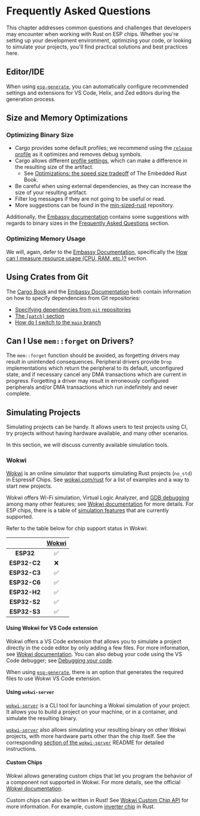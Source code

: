 # Frequently Asked Questions

This chapter addresses common questions and challenges that developers may encounter when working with Rust on ESP chips. Whether you're setting up your development environment, optimizing your code, or looking to simulate your projects, you'll find practical solutions and best practices here.

## Editor/IDE

When using [`esp-generate`][esp-generate], you can automatically configure recommended settings and extensions for VS Code, Helix, and Zed editors during the generation process.

[esp-generate]: ./getting-started/tooling/esp-generate.md

## Size and Memory Optimizations

### Optimizing Binary Size

- Cargo provides some default profiles; we recommend using the [`release` profile][release-profile] as it optimizes and removes debug symbols.
- Cargo allows different [profile settings][profile-settings-cargo], which can make a difference in the resulting size of the artifact.
  - See [Optimizations: the speed size tradeoff][embedded-book-tradeoffs] of The Embedded Rust Book.
- Be careful when using external dependencies, as they can increase the size of your resulting artifact.
- Filter log messages if they are not going to be useful or read.
- More suggestions can be found in the [min-sized-rust][min-sized-rust] repository.

Additionally, the [Embassy documentation][embassy-documentation] contains some suggestions with regards to binary sizes in the [Frequently Asked Questions][frequently-asked-questions] section.

[embedded-book-tradeoffs]: https://docs.rust-embedded.org/book/unsorted/speed-vs-size.html
[release-profile]: https://doc.rust-lang.org/cargo/reference/profiles.html#release
[profile-settings-cargo]: https://doc.rust-lang.org/cargo/reference/profiles.html#profile-settings
[min-sized-rust]: https://github.com/johnthagen/min-sized-rust
[embassy-documentation]: https://embassy.dev/book
[frequently-asked-questions]: https://embassy.dev/book/#_frequently_asked_questions

### Optimizing Memory Usage

We will, again, defer to the [Embassy Documentation][embassy-documentation], specifically the [How can I measure resource usage (CPU, RAM, etc.)?][measure-resources] section.

[measure-resources]: https://embassy.dev/book/#_how_can_i_measure_resource_usage_cpu_ram_etc

## Using Crates from Git

The [Cargo Book][cargo-book] and the [Embassy Documentation][embassy-documentation] both contain information on how to specify dependencies from Git repositories:

- [Specifying dependencies from `git` repositories][dependencies-from-git]
- [The `[patch]` section][patch-section]
- [How do I switch to the `main` branch][switch-to-main-branch]

[cargo-book]: https://doc.rust-lang.org/cargo/
[dependencies-from-git]: https://doc.rust-lang.org/cargo/reference/specifying-dependencies.html#specifying-dependencies-from-git-repositories
[patch-section]: https://doc.rust-lang.org/cargo/reference/overriding-dependencies.html#the-patch-section
[switch-to-main-branch]: https://embassy.dev/book/#_how_do_i_switch_to_the_main_branch

## Can I Use `mem::forget` on Drivers?

The `mem::forget` function should be avoided, as forgetting drivers may result in unintended consequences. Peripheral drivers provide `Drop` implementations which return the peripheral to its default, unconfigured state, and if necessary cancel any DMA transactions which are current in progress. Forgetting a driver may result in erroneously configured peripherals and/or DMA transactions which run indefinitely and never complete.

## Simulating Projects

Simulating projects can be handy. It allows users to test projects using CI, try projects without having hardware available, and many other scenarios.

In this section, we will discuss currently available simulation tools.

### Wokwi

[Wokwi][wokwi] is an online simulator that supports simulating Rust projects (`no_std`) in Espressif Chips.
See [wokwi.com/rust][wokwi-rust] for a list of examples and a way to start new projects.

Wokwi offers Wi-Fi simulation, Virtual Logic Analyzer, and [GDB debugging][gdb-debugging] among many other features; see
[Wokwi documentation][wokwi-documentation] for more details. For ESP chips, there is a table of [simulation features][wokwi-simulation-features] that are currently supported.

Refer to the table below for chip support status in Wokwi:

|              | **[Wokwi][wokwi-simulation-features]** |
| :----------: | :------------------------------------: |
|  **ESP32**   |                   ✅                    |
| **ESP32-C2** |                   ❌                    |
| **ESP32-C3** |                   ✅                    |
| **ESP32-C6** |                   ✅                    |
| **ESP32-H2** |                   ✅                    |
| **ESP32-S2** |                   ✅                    |
| **ESP32-S3** |                   ✅                    |

[wokwi]: https://wokwi.com/
[wokwi-rust]: https://wokwi.com/rust
[gdb-debugging]: https://docs.wokwi.com/gdb-debugging
[wokwi-documentation]: https://docs.wokwi.com/
[wokwi-simulation-features]: https://docs.wokwi.com/guides/esp32#simulation-features

#### Using Wokwi for VS Code extension

Wokwi offers a VS Code extension that allows you to simulate a project directly in the code editor by only adding a few files.
For more information, see [Wokwi documentation][wokwi-vscode].
You can also debug your code using the VS Code debugger; see [Debugging your code][wokwi-debugging].

When using [`esp-generate`][esp-generate], there is an option that generates the required files to use Wokwi VS Code extension.

[wokwi-vscode]: https://docs.wokwi.com/vscode/getting-started
[wokwi-debugging]: https://docs.wokwi.com/vscode/debugging
[esp-generate]: ./getting-started/tooling/esp-generate.md

#### Using `wokwi-server`

[`wokwi-server`][wokwi-server] is a CLI tool for launching a Wokwi simulation of your project. It allows you
to build a project on your machine, or in a container, and simulate the resulting binary.

[`wokwi-server`][wokwi-server] also allows simulating your resulting binary on other Wokwi projects, with more hardware parts other than the chip itself. See the corresponding [section of the `wokwi-server`][wokwi-server-custom] README for detailed instructions.

[wokwi-server]: https://github.com/MabezDev/wokwi-server
[wokwi-server-custom]: https://github.com/MabezDev/wokwi-server#simulating-your-binary-on-a-custom-wokwi-project

#### Custom Chips

Wokwi allows generating custom chips that let you program the behavior of a component not supported in Wokwi. For more details, see the official [Wokwi documentation][wokwi-custom-chip].

Custom chips can also be written in Rust! See [Wokwi Custom Chip API][rust-chip-api] for more information. For example, custom [inverter chip][custom-chip-example] in Rust.

[wokwi-custom-chip]: https://docs.wokwi.com/chips-api/getting-started
[rust-chip-api]: https://github.com/wokwi/wokwi_chip_ll
[custom-chip-example]: https://github.com/wokwi/rust_chip_inverter
